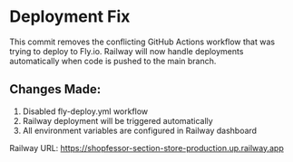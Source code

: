 # Deployment Fix

This commit removes the conflicting GitHub Actions workflow that was trying to deploy to Fly.io.
Railway will now handle deployments automatically when code is pushed to the main branch.

## Changes Made:
1. Disabled fly-deploy.yml workflow
2. Railway deployment will be triggered automatically
3. All environment variables are configured in Railway dashboard

Railway URL: https://shopfessor-section-store-production.up.railway.app